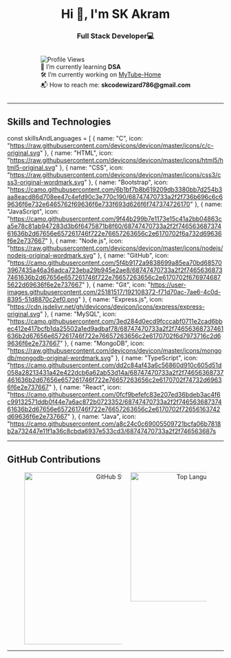 <h1 align="center">Hi 👋, I'm SK Akram</h1>  
<h3 align="center">Full Stack Developer💻 </h3>  


<div align="center" style="display: flex; flex-direction: column; align-items: center; text-align: left; gap: 20px;">

  <div style="flex: 1;">
  <p>
    <img src="https://komarev.com/ghpvc/?username=akramcodez&style=flat-square&color=blue" alt="Profile Views" /><br>
    📘 I’m currently learning <strong>DSA</strong><br> 
    🛠️ I’m currently working on <a href="https://github.com/akramcodez/MyTube_Home">MyTube-Home</a><br>
    📬 How to reach me: <strong>skcodewizard786@gmail.com</strong><br>
  </p>
</div>


</div>

---

## Skills and Technologies

const skillsAndLanguages = [
  {
    name: "C",
    icon: "https://raw.githubusercontent.com/devicons/devicon/master/icons/c/c-original.svg"
  },
  {
    name: "HTML",
    icon: "https://raw.githubusercontent.com/devicons/devicon/master/icons/html5/html5-original.svg"
  },
  {
    name: "CSS",
    icon: "https://raw.githubusercontent.com/devicons/devicon/master/icons/css3/css3-original-wordmark.svg"
  },
  {
    name: "Bootstrap",
    icon: "https://camo.githubusercontent.com/6b1bf7b8b619209db3380bb7d254b3aa8eacd86d708ee47c4efd90c3e770c190/68747470733a2f2f736b696c6c69636f6e732e6465762f69636f6e733f693d626f6f747374726170"
  },
  {
    name: "JavaScript",
    icon: "https://camo.githubusercontent.com/9f44b299b7e1173e15c41a2bb04863ca5e78c81ab947283d3b6f6475871b8f60/68747470733a2f2f74656368737461636b2d67656e657261746f722e76657263656c2e6170702f6a732d69636f6e2e737667"
  },
  {
    name: "Node.js",
    icon: "https://raw.githubusercontent.com/devicons/devicon/master/icons/nodejs/nodejs-original-wordmark.svg"
  },
  {
    name: "GitHub",
    icon: "https://camo.githubusercontent.com/5f4b9172a9838699a85ea70bd685703967435a46a36adca723eba29b945e2ae8/68747470733a2f2f74656368737461636b2d67656e657261746f722e76657263656c2e6170702f6769746875622d69636f6e2e737667"
  },
  {
    name: "Git",
    icon: "https://user-images.githubusercontent.com/25181517/192108372-f71d70ac-7ae6-4c0d-8395-51d8870c2ef0.png"
  },
  {
    name: "Express.js",
    icon: "https://cdn.jsdelivr.net/gh/devicons/devicon/icons/express/express-original.svg"
  },
  {
    name: "MySQL",
    icon: "https://camo.githubusercontent.com/3ed284d0ecd9fcccabf0711e2cad6bbec412e417bcfb1da25502a1ed9adbaf78/68747470733a2f2f74656368737461636b2d67656e657261746f722e76657263656c2e6170702f6d7973716c2d69636f6e2e737667"
  },
  {
    name: "MongoDB",
    icon: "https://raw.githubusercontent.com/devicons/devicon/master/icons/mongodb/mongodb-original-wordmark.svg"
  },
  {
    name: "TypeScript",
    icon: "https://camo.githubusercontent.com/dd2c84af43a6c56860d910c605d51d058a28213431a42e422dcb6a62ab53d14a/68747470733a2f2f74656368737461636b2d67656e657261746f722e76657263656c2e6170702f74732d69636f6e2e737667"
  },
  {
    name: "React",
    icon: "https://camo.githubusercontent.com/0fcf9befefc83e207ed36bdeb3ac4f6c99132571ddb0f44e7a6ac872b0723352/68747470733a2f2f74656368737461636b2d67656e657261746f722e76657263656c2e6170702f72656163742d69636f6e2e737667"
  },
  {
    name: "Java",
    icon: "https://camo.githubusercontent.com/a8c24c0c69005509721bcfa06b7818b2a732447e11f1a36c8cbda6937e533cd3/68747470733a2f2f746563687s

---

## GitHub Contributions 

<div align="center" style="display: flex; flex-wrap: wrap; justify-content: center; gap: 20px;">
  <img src="https://github-readme-stats.vercel.app/api?username=akramcodez&show_icons=true&theme=gruvbox&hide_border=true" alt="GitHub Stats" style="max-width: 45%; width: 400px;" />
  <img src="https://github-readme-stats.vercel.app/api/top-langs/?username=akramcodez&layout=compact&theme=gruvbox&hide_border=true" alt="Top Languages" style="max-width: 35%; width: 300px;" />
</div>

---
